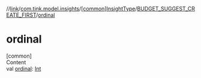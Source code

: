 //[link](../../../index.md)/[com.tink.model.insights](../../index.md)/[[common]InsightType](../index.md)/[BUDGET_SUGGEST_CREATE_FIRST](index.md)/[ordinal](ordinal.md)



# ordinal  
[common]  
Content  
val [ordinal](ordinal.md): [Int](https://kotlinlang.org/api/latest/jvm/stdlib/kotlin/-int/index.html)  



